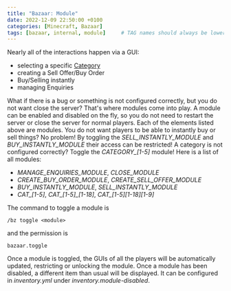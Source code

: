 ```yaml
---
title: "Bazaar: Module"
date: 2022-12-09 22:50:00 +0100
categories: [Minecraft, Bazaar]
tags: [bazaar, internal, module]     # TAG names should always be lowercase
---
```


Nearly all of the interactions happen via a GUI:
* selecting a specific [Category]({{site.baseurl}}/posts/bazaar-category)
* creating a Sell Offer/Buy Order
* Buy/Selling instantly
* managing Enquiries

What if there is a bug or something is not configured correctly, but you do not want close the server? That's where modules come into play. A module can be enabled and disabled on the fly, so you do not need to restart the server or close the server for normal players. Each of the elements listed above are modules. You do not want players to be able to instantly buy or sell things? No problem! By toggling the *SELL_INSTANTLY_MODULE* and *BUY_INSTANTLY_MODULE* their access can be restricted! A category is not configured correctly? Toggle the *CATEGORY_[1-5]* module! Here is a list of all modules:
* *MANAGE_ENQUIRIES_MODULE*, *CLOSE_MODULE*
* *CREATE_BUY_ORDER_MODULE*, *CREATE_SELL_OFFER_MODULE*
* *BUY_INSTANTLY_MODULE*, *SELL_INSTANTLY_MODULE*
* *CAT_[1-5]*, *CAT_[1-5]_[1-18]*, *CAT_[1-5]_[1-18]_[1-9]*

The command to toggle a module is
```
/bz toggle <module>
```
and the permission is
```
bazaar.toggle
```
Once a module is toggled, the GUIs of all the players will be automatically updated, restricting or unlocking the module. Once a module has been disabled, a different item than usual will be displayed. It can be configured in *inventory.yml* under *inventory.module-disabled*.